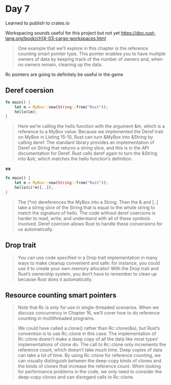 # Day 7

Learned to publish to crates.io

Workspacing sounds useful for this project but not yet https://doc.rust-lang.org/book/ch14-03-cargo-workspaces.html

>  One example that we’ll explore in this chapter is the reference counting smart pointer type. This pointer enables you to have multiple owners of data by keeping track of the number of owners and, when no owners remain, cleaning up the data.

Rc pointers are going to definitely be useful in the game

## Deref coersion

```rust
fn main() {
    let m = MyBox::new(String::from("Rust"));
    hello(&m);
}
```

> Here we’re calling the hello function with the argument &m, which is a reference to a MyBox<String> value. Because we implemented the Deref trait on MyBox<T> in Listing 15-10, Rust can turn &MyBox<String> into &String by calling deref. The standard library provides an implementation of Deref on String that returns a string slice, and this is in the API documentation for Deref. Rust calls deref again to turn the &String into &str, which matches the hello function’s definition.

**vs**

```rust
fn main() {
    let m = MyBox::new(String::from("Rust"));
    hello(&(*m)[..]);
}
```

> The (*m) dereferences the MyBox<String> into a String. Then the & and [..] take a string slice of the String that is equal to the whole string to match the signature of hello. The code without deref coercions is harder to read, write, and understand with all of these symbols involved. Deref coercion allows Rust to handle these conversions for us automatically.

## Drop trait

> You can use code specified in a Drop trait implementation in many ways to make cleanup convenient and safe: for instance, you could use it to create your own memory allocator! With the Drop trait and Rust’s ownership system, you don’t have to remember to clean up because Rust does it automatically.

## Resource counting smart pointers

> Note that Rc<T> is only for use in single-threaded scenarios. When we discuss concurrency in Chapter 16, we’ll cover how to do reference counting in multithreaded programs.

> We could have called a.clone() rather than Rc::clone(&a), but Rust’s convention is to use Rc::clone in this case. The implementation of Rc::clone doesn’t make a deep copy of all the data like most types’ implementations of clone do. The call to Rc::clone only increments the reference count, which doesn’t take much time. Deep copies of data can take a lot of time. By using Rc::clone for reference counting, we can visually distinguish between the deep-copy kinds of clones and the kinds of clones that increase the reference count. When looking for performance problems in the code, we only need to consider the deep-copy clones and can disregard calls to Rc::clone.


